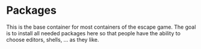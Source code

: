 # Packages

This is the base container for most containers of the escape game.
The goal is to install all needed packages here so that people have
the ability to choose editors, shells, ... as they like.

